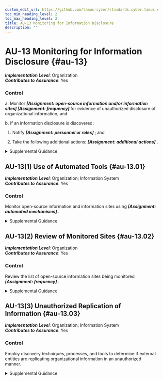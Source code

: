 ```yaml
---
custom_edit_url: https://github.com/tamus-cyber/standards.cyber.tamus.edu/tree/main/static/content/tamus.edu/TAMUS_profile.xml
toc_min_heading_level: 2
toc_max_heading_level: 2
title: AU-13 Monitoring for Information Disclosure
description: ""
---
```


# AU-13 Monitoring for Information Disclosure {#au-13}

_**Implementation Level**_: Organization\
_**Contributes to Assurance**_: Yes

### Control

a. Monitor <strong> <em>[Assignment: open-source information and/or information sites]</em> </strong> <strong> <em>[Assignment: frequency]</em> </strong> for evidence of unauthorized disclosure of organizational information; and

b. If an information disclosure is discovered:

1. Notify <strong> <em>[Assignment: personnel or roles]</em> </strong> ; and

2. Take the following additional actions: <strong> <em>[Assignment: additional actions]</em> </strong>.

<details>
  <summary>Supplemental Guidance</summary>

Unauthorized disclosure of information is a form of data leakage. Open-source information includes social networking sites and code-sharing platforms and repositories. Examples of organizational information include personally identifiable information retained by the organization or proprietary information generated by the organization.

</details>

## AU-13(1) Use of Automated Tools {#au-13.01}

_**Implementation Level**_: Organization; Information System\
_**Contributes to Assurance**_: Yes

### Control

Monitor open-source information and information sites using <strong> <em>[Assignment: automated mechanisms]</em> </strong>.

<details>
  <summary>Supplemental Guidance</summary>

Automated mechanisms include commercial services that provide notifications and alerts to organizations and automated scripts to monitor new posts on websites.

</details>

## AU-13(2) Review of Monitored Sites {#au-13.02}

_**Implementation Level**_: Organization\
_**Contributes to Assurance**_: Yes

### Control

Review the list of open-source information sites being monitored <strong> <em>[Assignment: frequency]</em> </strong>.

<details>
  <summary>Supplemental Guidance</summary>

Reviewing the current list of open-source information sites being monitored on a regular basis helps to ensure that the selected sites remain relevant. The review also provides the opportunity to add new open-source information sites with the potential to provide evidence of unauthorized disclosure of organizational information. The list of sites monitored can be guided and informed by threat intelligence of other credible sources of information.

</details>

## AU-13(3) Unauthorized Replication of Information {#au-13.03}

_**Implementation Level**_: Organization; Information System\
_**Contributes to Assurance**_: Yes

### Control

Employ discovery techniques, processes, and tools to determine if external entities are replicating organizational information in an unauthorized manner.

<details>
  <summary>Supplemental Guidance</summary>

The unauthorized use or replication of organizational information by external entities can cause adverse impacts on organizational operations and assets, including damage to reputation. Such activity can include the replication of an organizational website by an adversary or hostile threat actor who attempts to impersonate the web-hosting organization. Discovery tools, techniques, and processes used to determine if external entities are replicating organizational information in an unauthorized manner include scanning external websites, monitoring social media, and training staff to recognize the unauthorized use of organizational information.

</details>

